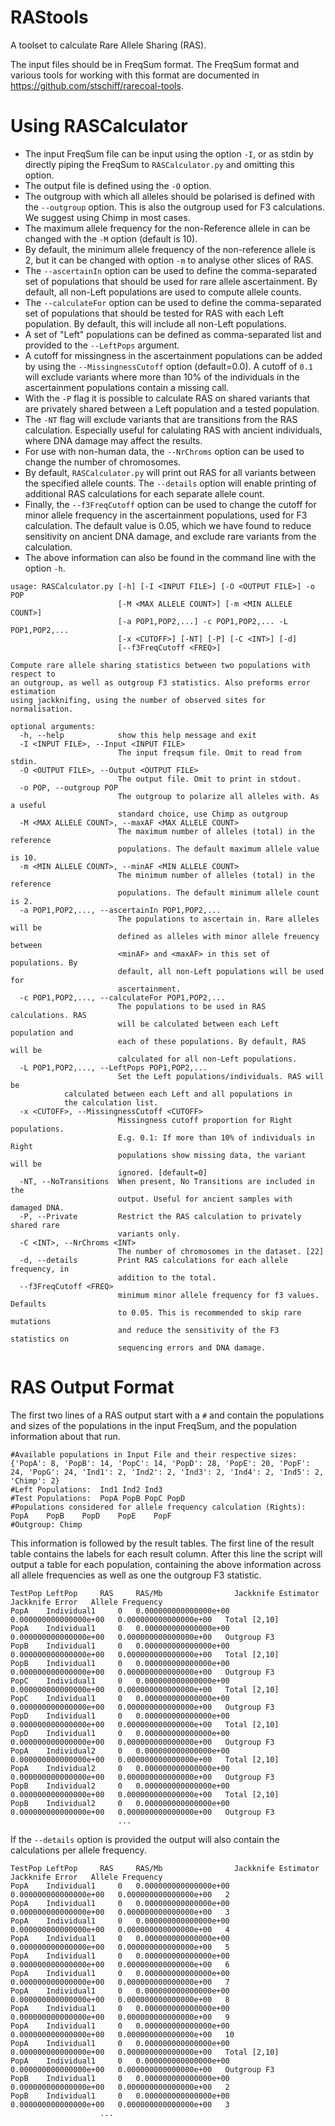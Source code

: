 # RAStools
A toolset to calculate Rare Allele Sharing (RAS).

The input files should be in FreqSum format. The FreqSum format and various tools for working with this format are documented in https://github.com/stschiff/rarecoal-tools.

# Using RASCalculator
* The input FreqSum file can be input using the option `-I`, or as stdin by 
	directly piping the FreqSum to `RASCalculator.py` and omitting this 
	option.
* The output file is defined using the `-O` option.
* The outgroup with which all alleles should be polarised is defined with the 
	`--outgroup` option. This is also the outgroup used for F3 
	calculations. We suggest using Chimp in most cases.
* The maximum allele frequency for the non-Reference allele in can be changed 
	with the `-M` option (default is 10).
* By default, the minimum allele frequency of the non-reference allele is 2, 
	but it can be changed with option `-m` to analyse other slices of RAS.
* The `--ascertainIn` option can be used to define the comma-separated set of 
	populations that should be used for rare allele ascertainment. 
	By default, all non-Left populations are used to compute allele counts. 
* The `--calculateFor` option can be used to define the comma-separated set of 
	populations that should be tested for RAS with each Left population. 
	By default, this will include all non-Left populations.
* A set of "Left" populations can be defined as comma-separated list and 
	provided to the `--LeftPops` argument. 
* A cutoff for missingness in the ascertainment populations can be added by 
	using the `--MissingnessCutoff` option (default=0.0). A cutoff of `0.1` 
	will exclude variants where more than 10% of the individuals in the 
	ascertainment populations contain a missing call.
* With the `-P` flag it is possible to calculate RAS on shared variants that are
	privately shared between a Left population and a tested population.
* The `-NT` flag will exclude variants that are transitions from the RAS 
	calculation. Especially useful for calulating RAS with ancient 
	individuals, where DNA damage may affect the results.
* For use with non-human data, the `--NrChroms` option can be used to change the
	number of chromosomes.
* By default, `RASCalculator.py` will print out RAS for all variants between the
	specified allele counts. 
	The `--details` option will enable printing of additional RAS 
	calculations for each separate allele count.
* Finally, the `--f3FreqCutoff` option can be used to change the cutoff for 
	minor allele frequency in the ascertainment populations, used for F3 
	calculation. The default value is 0.05, which we have found to reduce 
	sensitivity on ancient DNA damage, and exclude rare variants from the 
	calculation.
* The above information can also be found in the command line with the option `-h`.
```
usage: RASCalculator.py [-h] [-I <INPUT FILE>] [-O <OUTPUT FILE>] -o POP
                        [-M <MAX ALLELE COUNT>] [-m <MIN ALLELE COUNT>]
                        [-a POP1,POP2,...] -c POP1,POP2,... -L POP1,POP2,...
                        [-x <CUTOFF>] [-NT] [-P] [-C <INT>] [-d]
                        [--f3FreqCutoff <FREQ>]

Compute rare allele sharing statistics between two populations with respect to
an outgroup, as well as outgroup F3 statistics. Also preforms error estimation
using jackknifing, using the number of observed sites for normalisation.

optional arguments:
  -h, --help            show this help message and exit
  -I <INPUT FILE>, --Input <INPUT FILE>
                        The input freqsum file. Omit to read from stdin.
  -O <OUTPUT FILE>, --Output <OUTPUT FILE>
                        The output file. Omit to print in stdout.
  -o POP, --outgroup POP
                        The outgroup to polarize all alleles with. As a useful
                        standard choice, use Chimp as outgroup
  -M <MAX ALLELE COUNT>, --maxAF <MAX ALLELE COUNT>
                        The maximum number of alleles (total) in the reference
                        populations. The default maximum allele value is 10.
  -m <MIN ALLELE COUNT>, --minAF <MIN ALLELE COUNT>
                        The minimum number of alleles (total) in the reference
                        populations. The default minimum allele count is 2.
  -a POP1,POP2,..., --ascertainIn POP1,POP2,...
                        The populations to ascertain in. Rare alleles will be
                        defined as alleles with minor allele freuency between
                        <minAF> and <maxAF> in this set of populations. By
                        default, all non-Left populations will be used for
                        ascertainment.
  -c POP1,POP2,..., --calculateFor POP1,POP2,...
                        The populations to be used in RAS calculations. RAS
                        will be calculated between each Left population and
                        each of these populations. By default, RAS will be
                        calculated for all non-Left populations.
  -L POP1,POP2,..., --LeftPops POP1,POP2,...
                        Set the Left populations/individuals. RAS will be 
			calculated between each Left and all populations in 
			the calculation list.
  -x <CUTOFF>, --MissingnessCutoff <CUTOFF>
                        Missingness cutoff proportion for Right populations.
                        E.g. 0.1: If more than 10% of individuals in Right
                        populations show missing data, the variant will be
                        ignored. [default=0]
  -NT, --NoTransitions  When present, No Transitions are included in the
                        output. Useful for ancient samples with damaged DNA.
  -P, --Private         Restrict the RAS calculation to privately shared rare
                        variants only.
  -C <INT>, --NrChroms <INT>
                        The number of chromosomes in the dataset. [22]
  -d, --details         Print RAS calculations for each allele frequency, in
                        addition to the total.
  --f3FreqCutoff <FREQ>
                        minimum minor allele frequency for f3 values. Defaults
                        to 0.05. This is recommended to skip rare mutations
                        and reduce the sensitivity of the F3 statistics on
                        sequencing errors and DNA damage.
```
# RAS Output Format

The first two lines of a RAS output start with a `#` and contain the populations and sizes of the populations in the input FreqSum, and the population information about that run. 

    #Available populations in Input File and their respective sizes: {'PopA': 8, 'PopB': 14, 'PopC': 14, 'PopD': 28, 'PopE': 20, 'PopF': 24, 'PopG': 24, 'Ind1': 2, 'Ind2': 2, 'Ind3': 2, 'Ind4': 2, 'Ind5': 2, 'Chimp': 2}
    #Left Populations:  Ind1 Ind2 Ind3
    #Test Populations:  PopA PopB PopC PopD
    #Populations considered for allele frequency calculation (Rights):	PopA	PopB	PopD	PopE	PopF
    #Outgroup: Chimp

This information is followed by the result tables.
The first line of the result table contains the labels for each result column. 
After this line the script will output a table for each population, containing the above information across all allele frequencies as well as one the outgroup F3 statistic.

    TestPop	LeftPop		RAS	    RAS/Mb	              Jackknife Estimator     Jackknife Error   Allele Frequency
    PopA    Individual1 	0	0.000000000000000e+00	0.000000000000000e+00	0.000000000000000e+00	Total [2,10]
    PopA    Individual1 	0	0.000000000000000e+00	0.000000000000000e+00	0.000000000000000e+00	Outgroup F3
    PopB    Individual1 	0	0.000000000000000e+00	0.000000000000000e+00	0.000000000000000e+00	Total [2,10]
    PopB    Individual1 	0	0.000000000000000e+00	0.000000000000000e+00	0.000000000000000e+00	Outgroup F3
    PopC    Individual1 	0	0.000000000000000e+00	0.000000000000000e+00	0.000000000000000e+00	Total [2,10]
    PopC    Individual1 	0	0.000000000000000e+00	0.000000000000000e+00	0.000000000000000e+00	Outgroup F3
    PopD    Individual1 	0	0.000000000000000e+00	0.000000000000000e+00	0.000000000000000e+00	Total [2,10]
    PopD    Individual1 	0	0.000000000000000e+00	0.000000000000000e+00	0.000000000000000e+00	Outgroup F3
    PopA    Individual2 	0	0.000000000000000e+00	0.000000000000000e+00	0.000000000000000e+00	Total [2,10]
    PopA    Individual2 	0	0.000000000000000e+00	0.000000000000000e+00	0.000000000000000e+00	Outgroup F3
    PopB    Individual2 	0	0.000000000000000e+00	0.000000000000000e+00	0.000000000000000e+00	Total [2,10]
    PopB    Individual2 	0	0.000000000000000e+00	0.000000000000000e+00	0.000000000000000e+00	Outgroup F3
                            ...

If the `--details` option is provided the output will also contain the calculations per allele frequency.

    TestPop	LeftPop		RAS	    RAS/Mb	              Jackknife Estimator     Jackknife Error   Allele Frequency
    PopA    Individual1 	0	0.000000000000000e+00	0.000000000000000e+00	0.000000000000000e+00	2
    PopA    Individual1 	0	0.000000000000000e+00	0.000000000000000e+00	0.000000000000000e+00	3
    PopA    Individual1 	0	0.000000000000000e+00	0.000000000000000e+00	0.000000000000000e+00	4
    PopA    Individual1 	0	0.000000000000000e+00	0.000000000000000e+00	0.000000000000000e+00	5
    PopA    Individual1 	0	0.000000000000000e+00	0.000000000000000e+00	0.000000000000000e+00	6
    PopA    Individual1 	0	0.000000000000000e+00	0.000000000000000e+00	0.000000000000000e+00	7
    PopA    Individual1 	0	0.000000000000000e+00	0.000000000000000e+00	0.000000000000000e+00	8
    PopA    Individual1 	0	0.000000000000000e+00	0.000000000000000e+00	0.000000000000000e+00	9
    PopA    Individual1 	0	0.000000000000000e+00	0.000000000000000e+00	0.000000000000000e+00	10
    PopA    Individual1 	0	0.000000000000000e+00	0.000000000000000e+00	0.000000000000000e+00	Total [2,10]
    PopA    Individual1 	0	0.000000000000000e+00	0.000000000000000e+00	0.000000000000000e+00	Outgroup F3
    PopB    Individual1 	0	0.000000000000000e+00	0.000000000000000e+00	0.000000000000000e+00	2
    PopB    Individual1 	0	0.000000000000000e+00	0.000000000000000e+00	0.000000000000000e+00	3
                        ...

